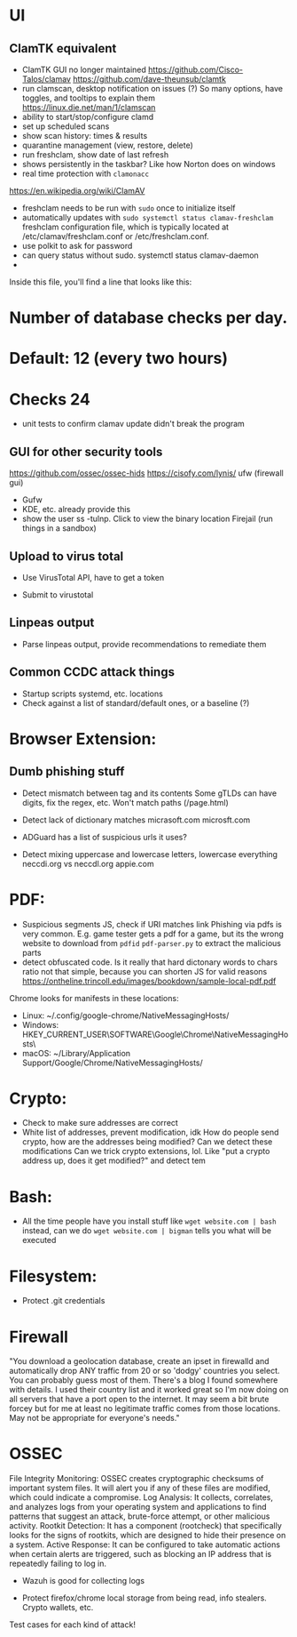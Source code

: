 # UI
## ClamTK equivalent
- ClamTK GUI no longer maintained
https://github.com/Cisco-Talos/clamav
https://github.com/dave-theunsub/clamtk
- run clamscan, desktop notification on issues (?)
So many options, have toggles, and tooltips to explain them
https://linux.die.net/man/1/clamscan
- ability to start/stop/configure clamd
- set up scheduled scans
- show scan history: times & results
- quarantine management (view, restore, delete)
- run freshclam, show date of last refresh
- shows persistently in the taskbar? Like how Norton does on windows
- real time protection with `clamonacc`

https://en.wikipedia.org/wiki/ClamAV
- freshclam needs to be run with `sudo` once to initialize itself
- automatically updates with `sudo systemctl status clamav-freshclam`
freshclam configuration file, which is typically located at /etc/clamav/freshclam.conf or /etc/freshclam.conf.
- use polkit to ask for password
- can query status without sudo. systemctl status clamav-daemon
- 

Inside this file, you'll find a line that looks like this:

# Number of database checks per day.
# Default: 12 (every two hours)
# Checks 24

- unit tests to confirm clamav update didn't break the program

## GUI for other security tools
https://github.com/ossec/ossec-hids
https://cisofy.com/lynis/
ufw (firewall gui)
- Gufw
- KDE, etc. already provide this
- show the user ss -tulnp. Click to view the binary location
Firejail (run things in a sandbox)

## Upload to virus total
- Use VirusTotal API, have to get a token

- Submit to virustotal

## Linpeas output
- Parse linpeas output, provide recommendations to remediate them

## Common CCDC attack things
- Startup scripts systemd, etc. locations
- Check against a list of standard/default ones, or a baseline (?)

# Browser Extension:
## Dumb phishing stuff
- Detect mismatch between <a> tag and its contents
Some gTLDs can have digits, fix the regex, etc.
Won't match paths (/page.html)

- Detect lack of dictionary matches
micrasoft.com
microsft.com

- ADGuard has a list of suspicious urls it uses?

- Detect mixing uppercase and lowercase letters, lowercase everything
neccdi.org vs neccdl.org
appie.com

# PDF:
- Suspicious segments
JS, check if URI matches link
Phishing via pdfs is very common. E.g. game tester gets a pdf for a game, but its the wrong website to download from
`pdfid`
`pdf-parser.py` to extract the malicious parts
- detect obfuscated code. Is it really that hard
dictonary words to chars ratio
not that simple, because you can shorten JS for valid reasons
<https://ontheline.trincoll.edu/images/bookdown/sample-local-pdf.pdf>

Chrome looks for manifests in these locations:
- Linux: ~/.config/google-chrome/NativeMessagingHosts/
- Windows: HKEY_CURRENT_USER\SOFTWARE\Google\Chrome\NativeMessagingHosts\
- macOS: ~/Library/Application Support/Google/Chrome/NativeMessagingHosts/

# Crypto:
- Check to make sure addresses are correct
- White list of addresses, prevent modification, idk
How do people send crypto, how are the addresses being modified? Can we detect these modifications
Can we trick crypto extensions, lol. Like "put a crypto address up, does it get modified?" and detect tem

# Bash:
- All the time people have you install stuff like `wget website.com | bash`
instead, can we do `wget website.com | bigman`
tells you what will be executed

# Filesystem:
- Protect .git credentials

# Firewall
"You download a geolocation database, create an ipset in firewalld and automatically drop ANY traffic from 20 or so 'dodgy' countries you select. You can probably guess most of them. There's a blog I found somewhere with details. I used their country list and it worked great so I'm now doing on all servers that have a port open to the internet. It may seem a bit brute forcey but for me at least no legitimate traffic comes from those locations. May not be appropriate for everyone's needs."

# OSSEC
File Integrity Monitoring: OSSEC creates cryptographic checksums of important system files. It will alert you if any of these files are modified, which could indicate a compromise.
Log Analysis: It collects, correlates, and analyzes logs from your operating system and applications to find patterns that suggest an attack, brute-force attempt, or other malicious activity.
Rootkit Detection: It has a component (rootcheck) that specifically looks for the signs of rootkits, which are designed to hide their presence on a system.
Active Response: It can be configured to take automatic actions when certain alerts are triggered, such as blocking an IP address that is repeatedly failing to log in.

- Wazuh is good for collecting logs

- Protect firefox/chrome local storage from being read, info stealers. Crypto wallets, etc.

Test cases for each kind of attack!
